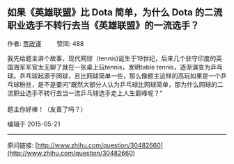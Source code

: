 ## 如果《英雄联盟》比 Dota 简单，为什么 Dota 的二流职业选手不转行去当《英雄联盟》的一流选手？

作者: [贾政谨](http://www.zhihu.com/people/you-bitch)&nbsp;&nbsp;&nbsp;&nbsp;&nbsp;&nbsp;&nbsp;&nbsp; 赞同: 488


我先给题主讲个故事，现代网球（tennis)诞生于19世纪，后来几个驻守印度的英国海军军官太无聊了就在一张桌上玩tennis，发明table tennis，逐渐演变为乒乓球。乒乓球起源于网球，且比网球简单一些，那么像题主这样的高玩如果是一个乒乓球粉丝，是不是要问”既然大部分人认为乒乓球比网球简单，那为什么网球的二流职业选手不转行去当一流乒乓球选手走上人生巅峰呢？“<br><br>题主你好棒！（友善了吗？）



编辑于 2015-05-21



---
原问链接: [http://www.zhihu.com/question/30482660](http://www.zhihu.com/question/30482660)